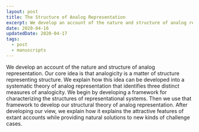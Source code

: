 ```yaml
---
layout: post
title: The Structure of Analog Representation
excerpt: We develop an account of the nature and structure of analog representation.
date: 2020-04-16
updatedDate: 2020-04-17
tags:
  - post
  - manuscripts
---
```


We develop an account of the nature and structure of analog representation. Our core idea is that analogicity is a matter of structure representing structure. We explain how this idea can be developed into a systematic theory of analog representation that identifies three distinct measures of analogicity. We begin by developing a framework for characterizing the structures of representational systems. Then we use that framework to develop our structural theory of analog representation. After developing our view, we explain how it explains the attractive features of extant accounts while providing natural solutions to new kinds of challenge cases.
